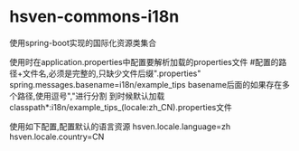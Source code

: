 # hsven-commons-i18n

使用spring-boot实现的国际化资源类集合

使用时在application.properties中配置要解析加载的properties文件
#配置的路径+文件名,必须是完整的,只缺少文件后缀".properties"
spring.messages.basename=i18n/example_tips
basename后面的如果存在多个路径,使用逗号","进行分割
到时候默认加载classpath*:i18n/example_tips_(locale:zh_CN).properties文件

使用如下配置,配置默认的语言资源
hsven.locale.language=zh
hsven.locale.country=CN
